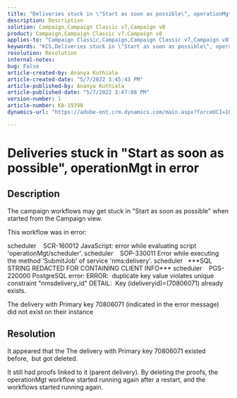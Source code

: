 ```yaml
---
title: "Deliveries stuck in \"Start as soon as possible\", operationMgt in error"
description: Description
solution: Campaign,Campaign Classic v7,Campaign v8
product: Campaign,Campaign Classic v7,Campaign v8
applies-to: "Campaign Classic,Campaign,Campaign Classic v7,Campaign v8"
keywords: "KCS,Deliveries stuck in \"Start as soon as possible\", operationMgt in error"
resolution: Resolution
internal-notes: 
bug: False
article-created-by: Ananya Kuthiala
article-created-date: "5/7/2022 3:45:43 PM"
article-published-by: Ananya Kuthiala
article-published-date: "5/7/2022 3:47:08 PM"
version-number: 1
article-number: KA-19398
dynamics-url: "https://adobe-ent.crm.dynamics.com/main.aspx?forceUCI=1&pagetype=entityrecord&etn=knowledgearticle&id=d14b53bd-1cce-ec11-a7b5-0022480a8e40"

---
```

# Deliveries stuck in "Start as soon as possible", operationMgt in error

## Description


The campaign workflows may get stuck in "Start as soon as possible" when started from the Campaign view.



This workflow was in error:

scheduler    SCR-160012 JavaScript: error while evaluating script 'operationMgt/scheduler'.
 scheduler    SOP-330011 Error while executing the method 'SubmitJob' of service 'nms:delivery'.
 scheduler   \*\*\*SQL STRING REDACTED FOR CONTAINING CLIENT INFO\*\*\*
 scheduler    PGS-220000 PostgreSQL error: ERROR:  duplicate key value violates unique constraint "nmsdelivery_id" DETAIL:  Key (ideliveryid)=(70806071) already exists.

The delivery with Primary key 70806071 (indicated in the error message) did not exist on their instance


## Resolution


It appeared that the The delivery with Primary key 70806071 existed before,  but got deleted.

It still had proofs linked to it (parent delivery). By deleting the proofs, the operationMgt workflow started running again after a restart, and the workflows started running again.
